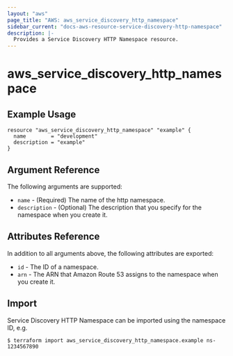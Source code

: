 ```yaml
---
layout: "aws"
page_title: "AWS: aws_service_discovery_http_namespace"
sidebar_current: "docs-aws-resource-service-discovery-http-namespace"
description: |-
  Provides a Service Discovery HTTP Namespace resource.
---
```


# aws_service_discovery_http_namespace


## Example Usage

```hcl
resource "aws_service_discovery_http_namespace" "example" {
  name        = "development"
  description = "example"
}
```

## Argument Reference

The following arguments are supported:

* `name` - (Required) The name of the http namespace.
* `description` - (Optional) The description that you specify for the namespace when you create it.

## Attributes Reference

In addition to all arguments above, the following attributes are exported:

* `id` - The ID of a namespace.
* `arn` - The ARN that Amazon Route 53 assigns to the namespace when you create it.

## Import

Service Discovery HTTP Namespace can be imported using the namespace ID, e.g.

```
$ terraform import aws_service_discovery_http_namespace.example ns-1234567890
```
